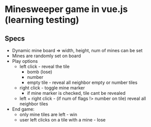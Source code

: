 # Minesweeper game in vue.js (learning testing)

## Specs

- Dynamic mine board => width, height, num of mines can be set
- Mines are randomly set on board
- Play options
  - left click - reveal the tile
    - bomb (lose)
    - number
    - empty tile - reveal all neighbor empty or number tiles
  - right click - toggle mine marker
    - if mine marker is checked, tile cant be revealed
  - left + right click - (if num of flags !> number on tile) reveal all neighbor tiles
- End game:
  - only mine tiles are left - win
  - user left clicks on a tile with a mine - lose


